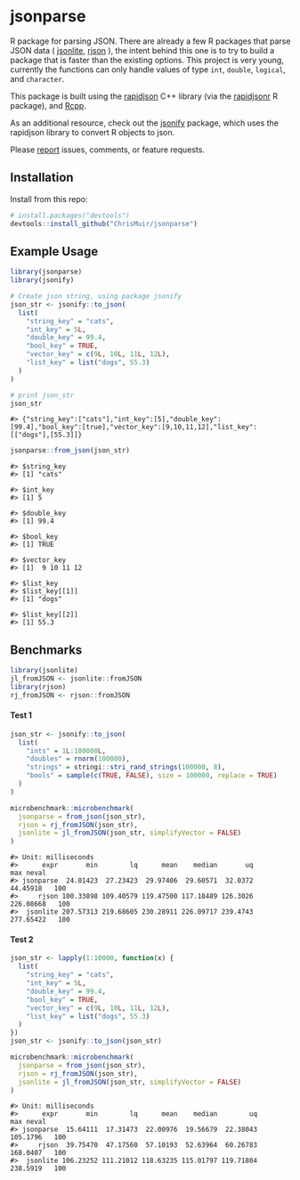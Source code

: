 # jsonparse

R package for parsing JSON. There are already a few R packages that parse JSON data ( [jsonlite](https://github.com/jeroen/jsonlite), [rjson](https://github.com/alexcb/rjson) ), the intent behind this one is to try to build a package that is faster than the existing options. This project is very young, currently the functions can only handle values of type `int`, `double`, `logical`, and `character`.

This package is built using the [rapidjson](https://github.com/Tencent/rapidjson) C++ library (via the [rapidjsonr](https://github.com/SymbolixAU/rapidjsonr) R package), and [Rcpp](https://github.com/RcppCore/Rcpp).

As an additional resource, check out the [jsonify](https://github.com/SymbolixAU/jsonify) package, which uses the rapidjson library to convert R objects to json.

Please [report](https://github.com/ChrisMuir/jsonparse/issues) issues, comments, or feature requests.

## Installation

Install from this repo:

``` r
# install.packages("devtools")
devtools::install_github("ChrisMuir/jsonparse")
```

## Example Usage

```r
library(jsonparse)
library(jsonify)
```
```r
# Create json string, using package jsonify
json_str <- jsonify::to_json(
  list(
    "string_key" = "cats", 
    "int_key" = 5L, 
    "double_key" = 99.4, 
    "bool_key" = TRUE, 
    "vector_key" = c(9L, 10L, 11L, 12L), 
    "list_key" = list("dogs", 55.3)
  )
)

# print json_str
json_str
```
```
#> {"string_key":["cats"],"int_key":[5],"double_key":[99.4],"bool_key":[true],"vector_key":[9,10,11,12],"list_key":[["dogs"],[55.3]]}

```
```r
jsonparse::from_json(json_str)
```
```
#> $string_key
#> [1] "cats"

#> $int_key
#> [1] 5

#> $double_key
#> [1] 99.4

#> $bool_key
#> [1] TRUE

#> $vector_key
#> [1]  9 10 11 12

#> $list_key
#> $list_key[[1]]
#> [1] "dogs"

#> $list_key[[2]]
#> [1] 55.3
```

## Benchmarks

```r
library(jsonlite)
jl_fromJSON <- jsonlite::fromJSON
library(rjson)
rj_fromJSON <- rjson::fromJSON
```

#### Test 1
```r
json_str <- jsonify::to_json(
  list(
    "ints" = 1L:100000L, 
    "doubles" = rnorm(100000), 
    "strings" = stringi::stri_rand_strings(100000, 8), 
    "bools" = sample(c(TRUE, FALSE), size = 100000, replace = TRUE)
  )
)

microbenchmark::microbenchmark(
  jsonparse = from_json(json_str), 
  rjson = rj_fromJSON(json_str), 
  jsonlite = jl_fromJSON(json_str, simplifyVector = FALSE)
)
```
```
#> Unit: milliseconds
#>      expr       min        lq      mean    median       uq       max neval
#> jsonparse  24.01423  27.23423  29.97406  29.60571  32.0372  44.45918   100
#>     rjson 100.33898 109.40579 119.47500 117.18489 126.3026 226.08668   100
#>  jsonlite 207.57313 219.68605 230.28911 226.09717 239.4743 277.65422   100
```

#### Test 2
```r
json_str <- lapply(1:10000, function(x) {
  list(
    "string_key" = "cats", 
    "int_key" = 5L, 
    "double_key" = 99.4, 
    "bool_key" = TRUE, 
    "vector_key" = c(9L, 10L, 11L, 12L), 
    "list_key" = list("dogs", 55.3)
  )
})
json_str <- jsonify::to_json(json_str)

microbenchmark::microbenchmark(
  jsonparse = from_json(json_str), 
  rjson = rj_fromJSON(json_str), 
  jsonlite = jl_fromJSON(json_str, simplifyVector = FALSE)
)
```
```
#> Unit: milliseconds
#>      expr       min        lq      mean    median        uq      max neval
#> jsonparse  15.64111  17.31473  22.00976  19.56679  22.38043 105.1796   100
#>     rjson  39.75470  47.17560  57.10193  52.63964  60.26783 168.0407   100
#>  jsonlite 106.23252 111.21012 118.63235 115.01797 119.71804 238.5919   100
```

